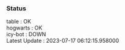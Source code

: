 ### Status


table : OK  
hogwarts : OK  
icy-bot : DOWN  
Latest Update : 2023-07-17 06:12:15.958000
